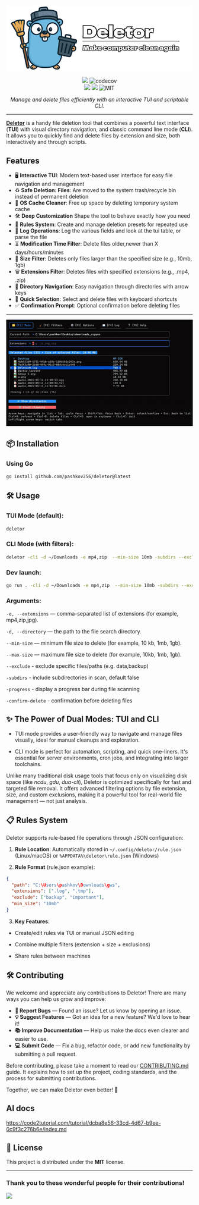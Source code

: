 <p align="center">
  <a href="https://github.com/pashkov256/deletor"><img src="https://raw.githubusercontent.com/pashkov256/media/refs/heads/main/deletor/logo_v3.png" alt="deletor"></a>
</p>

<p align="center">
        <a href="https://img.shields.io/github/stars/pashkov256/deletor?style=flat"><img src="https://img.shields.io/github/stars/pashkov256/deletor?style=flat"></a>
        <a><img src="https://codecov.io/gh/pashkov256/deletor/graph/badge.svg?token=AGOWZDF04Y" alt="codecov"></a>
  <br/>
        <a href="https://img.shields.io/github/issues-raw/pashkov256/deletor?style=flat-square"><img src="https://img.shields.io/github/issues-raw/pashkov256/deletor?style=flat-square"/></a>
         <a href="https://goreportcard.com/report/github.com/pashkov256/deletor"> <img src="https://goreportcard.com/badge/github.com/pashkov256/deletor"/></a>
        <a><img src="https://img.shields.io/badge/license-MIT-blue" alt="MIT"></a>

<p align="center">
    <em>Manage and delete files efficiently with an interactive TUI and scriptable CLI.</em>
</p>

<hr>
</p>



<a href="https://code2tutorial.com/tutorial/dcba8e56-33cd-4d67-b9ee-0c9f3c276b6e/index.md"><b>Deletor</b></a> is a handy file deletion tool that combines a powerful text interface (**TUI**) with visual directory navigation, and classic command line mode (**CLI**). It allows you to quickly find and delete files by extension and size, both interactively and through scripts.

## Features
- 🖥️ **Interactive TUI**: Modern text-based user interface for easy file navigation and management
- ♻️ **Safe Deletion: Files**: Are moved to the system trash/recycle bin instead of permanent deletion
- 🧹 **OS Cache Cleaner**: Free up space by deleting temporary system cache
- 🛠️ **Deep Customization** Shape the tool to behave exactly how you need
- 🧠 **Rules System**: Create and manage deletion presets for repeated use
- 📖 **Log Operations**: Log the various fields and look at the tui table, or parse the file  
- ⏳ **Modification Time Filter**: Delete files older,newer than X days/hours/minutes
- 📏 **Size Filter**: Deletes only files larger than the specified size (e.g., 10mb, 1gb)
- 🗑️ **Extensions Filter**: Deletes files with specified extensions (e.g., .mp4, .zip)
- 📂 **Directory Navigation**: Easy navigation through directories with arrow keys
- 🎯 **Quick Selection**: Select and delete files with keyboard shortcuts
- ✅ **Confirmation Prompt**: Optional confirmation before deleting files

---
<p align="center">
  <img src="https://raw.githubusercontent.com/pashkov256/media/refs/heads/main/deletor2.gif" alt="Project Banner" />
</p>

## 📦 Installation

### Using Go
```bash
go install github.com/pashkov256/deletor@latest
```

## 🛠 Usage

### TUI Mode (default):

```bash
deletor
```
### CLI Mode (with filters):
```bash
deletor -cli -d ~/Downloads -e mp4,zip  --min-size 10mb -subdirs --exclude data,backup
```
### Dev launch:
```bash
go run . -cli -d ~/Downloads -e mp4,zip  --min-size 10mb -subdirs --exclude data,backup
```

### Arguments:
`-e, --extensions` — comma-separated list of extensions (for example, mp4,zip,jpg).

`-d, --directory` — the path to the file search directory.

`--min-size` — minimum file size to delete (for example, 10 kb, 1mb, 1gb).

`--max-size` — maximum file size to delete (for example, 10kb, 1mb, 1gb).

`--exclude` - exclude specific files/paths (e.g. data,backup)

`-subdirs` - include subdirectories in scan, default false

`-progress` - display a progress bar during file scanning

`-confirm-delete` - confirmation before deleting files


## ✨ The Power of Dual Modes: TUI and CLI

- TUI mode provides a user-friendly way to navigate and manage files visually, ideal for manual cleanups and exploration.

- CLI mode is perfect for automation, scripting, and quick one-liners. It's essential for server environments, cron jobs, and integrating into larger toolchains.

Unlike many traditional disk usage tools that focus only on visualizing disk space (like *ncdu*, *gdu*, *dua-cli*), Deletor is optimized specifically for fast and targeted file removal.
It offers advanced filtering options by file extension, size, and custom exclusions, making it a powerful tool for real-world file management — not just analysis.


## 📋 Rules System
Deletor supports rule-based file operations through JSON configuration:

1. **Rule Location**:
Automatically stored in `~/.config/deletor/rule.json` (Linux/macOS) or `%APPDATA%\deletor\rule.json` (Windows)

2. **Rule Format** (rule.json example):
```json
{
  "path": "C:\Users\pashkov\Downloads\gws",
  "extensions": [".log", ".tmp"],
  "exclude": ["backup", "important"],
  "min_size": "10mb"
}
```
3.  **Key Features**:
- Create/edit rules via TUI or manual JSON editing

- Combine multiple filters (extension + size + exclusions)

- Share rules between machines



## 🛠 Contributing
We welcome and appreciate any contributions to Deletor!
There are many ways you can help us grow and improve:

- **🐛 Report Bugs** — Found an issue? Let us know by opening an issue.
- **💡 Suggest Features** — Got an idea for a new feature? We'd love to hear it!
- **📚 Improve Documentation** — Help us make the docs even clearer and easier to use.
- **💻 Submit Code** — Fix a bug, refactor code, or add new functionality by submitting a pull request.

Before contributing, please take a moment to read our [CONTRIBUTING.md](https://github.com/pashkov256/deletor/blob/main/CONTRIBUTING.md) guide.
It explains how to set up the project, coding standards, and the process for submitting contributions. 

Together, we can make Deletor even better! 🚀


## AI docs
<a href="https://code2tutorial.com/tutorial/dcba8e56-33cd-4d67-b9ee-0c9f3c276b6e/index.md">https://code2tutorial.com/tutorial/dcba8e56-33cd-4d67-b9ee-0c9f3c276b6e/index.md</a>



## 📜 License
This project is distributed under the **MIT** license.

--- 
### Thank you to these wonderful people for their contributions!

<a href="https://github.com/pashkov256/deletor/graphs/contributors">
  <img src="https://contrib.rocks/image?repo=pashkov256/deletor" />
</a>
